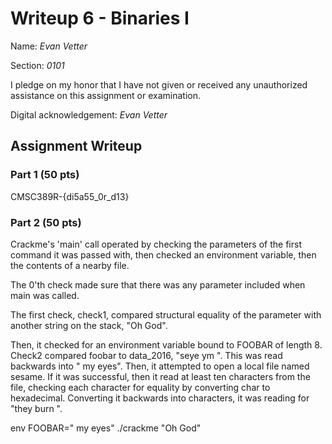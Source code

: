# Writeup 6 - Binaries I



Name: *Evan Vetter*

Section: *0101*



I pledge on my honor that I have not given or received any unauthorized assistance on this assignment or examination.



Digital acknowledgement: *Evan Vetter*



## Assignment Writeup



### Part 1 (50 pts)



CMSC389R-{di5a55_0r_d13}



### Part 2 (50 pts)

Crackme's 'main' call operated by checking the parameters of the first command it was passed with, then checked an environment variable, then the contents of a nearby file.

The 0'th check made sure that there was any parameter included when main was called.

The first check, check1, compared structural equality of the parameter with another string on the stack, "Oh God". 

Then, it checked for an environment variable bound to FOOBAR of length 8. Check2 compared foobar to data_2016, "seye ym ". This was read backwards into " my eyes". Then, it attempted to open a local file named sesame. If it was successful, then it read at least ten characters from the file, checking each character for equality by converting char to hexadecimal. Converting it backwards into characters, it was reading for "they burn ".



env FOOBAR=" my eyes" ./crackme "Oh God"